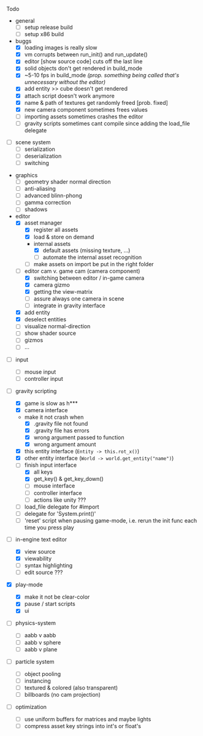 Todo

- general
  - [ ] setup release build
  - [ ] setup x86 build
- buggs
  - [x] loading images is really slow
  - [x] vm corrupts between run_init() and run_update()
  - [x] editor [show source code] cuts off the last line 
  - [x] solid objects don't get rendered in build_mode
  - [x] ~5-10 fps in build_mode *(prop. something being called that's unnecessary without the editor)*
  - [x] add entity >> cube doesn't get rendered
  - [x] attach script doesn't work anymore 
  - [x] name & path of textures get randomly freed [prob. fixed]
  - [x] new camera component sometimes frees values
  - [ ] importing assets sometimes crashes the editor
  - [ ] gravity scripts sometimes cant compile since adding the load_file delegate
- [ ] scene system
  - [ ] serialization
  - [ ] deserialization
  - [ ] switching
- graphics
  - [ ] geometry shader normal direction
  - [ ] anti-aliasing
  - [ ] advanced blinn-phong
  - [ ] gamma correction
  - [ ] shadows
- editor
  - [x] asset manager
    - [x] register all assets
    - [x] load & store on demand
    - internal assets
      -  [x] default assets (missing texture, ...)
      -  [ ] automate the internal asset recognition
    -  [ ] make assets on import be put in the right folder
  - [ ] editor cam v. game cam (camera component)
    - [x] switching between editor / in-game camera
    - [x] camera gizmo
    - [x] getting the view-matrix
    - [ ] assure always one camera in scene
    - [ ] integrate in gravity interface
  - [x] add entity
  - [x] deselect entities
  - [ ] visualize normal-direction
  - [ ] show shader source
  - [ ] gizmos
  - [ ] ...
- [ ] input 
  - [ ] mouse input 
  - [ ] controller input
- [ ] gravity scripting
  - [x] game is slow as h***
  - [x] camera interface
  - make it not crash when
    - [x] .gravity file not found
    - [x] .gravity file has errors
    - [x] wrong argument passed to function
    - [x] wrong argument amount
  - [x] this entity interface (`Entity -> this.rot_x()`)
  - [x] other entity interface (`World -> world.get_entity("name")`)
  - [ ] finish input interface
    - [x] all keys
    - [x] get_key() & get_key_down()
    - [ ] mouse interface
    - [ ] controller interface
    - [ ] actions like unity ???
  - [ ] load_file delegate for #import 
  - [ ] delegate for 'System.print()'
  - [ ] 'reset' script when pausing game-mode, i.e. rerun the init func each time you press play
- [ ] in-engine text editor
  - [x] view source
  - [x] viewability
  - [ ] syntax highlighting
  - [ ] edit source ???
- [x] play-mode
  - [x] make it not be clear-color
  - [x] pause / start scripts
  - [x] ui
- [ ] physics-system

  - [ ] aabb v aabb
  - [ ] aabb v sphere
  - [ ] aabb v plane
- [ ] particle system
  - [ ] object pooling
  - [ ] instancing 
  - [ ] textured & colored (also transparent)
  - [ ] billboards (no cam projection) 
- [ ] optimization
  - [ ] use uniform buffers for matrices and maybe lights
  - [ ] compress asset key strings into int's or float's 
